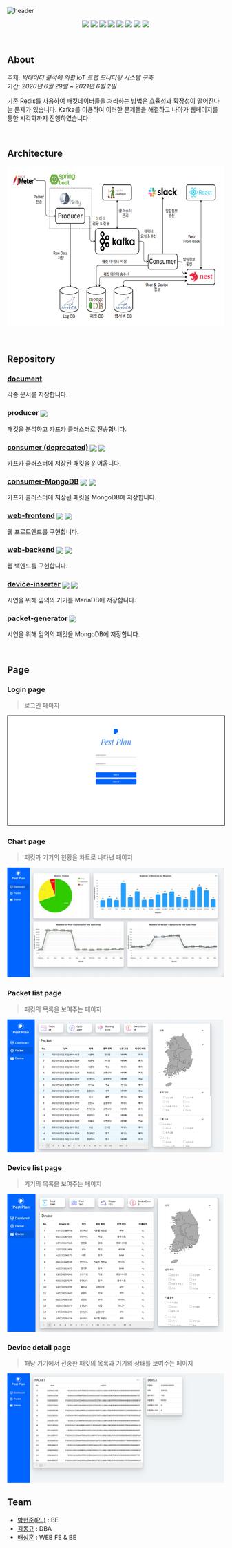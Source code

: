 ![header](https://capsule-render.vercel.app/api?type=waving&height=140&text=Pest%20Plan&fontColor=ffffff&fontAlignY=40)

<p align="center">
    <img src="https://img.shields.io/badge/Python-3766AB?style=flat-square&logo=Python&logoColor=white"/></a>
    <img src="https://img.shields.io/badge/Java-007396?style=flat-square&logo=Java&logoColor=white"/></a>
    <img src="https://img.shields.io/badge/JavaScript-F7DF1E?style=flat-square&logo=JavaScript&logoColor=white"/></a>
    <img src="https://img.shields.io/badge/Kafka-231F20?style=flat-square&logo=Apache%20Kafka&logoColor=white"/></a>
    <img src="https://img.shields.io/badge/React-61DAFB?style=flat-square&logo=React&logoColor=white"/></a>
    <img src="https://img.shields.io/badge/NestJs-E0234E?style=flat-square&logo=NestJs&logoColor=white"/></a>
    <img src="https://img.shields.io/badge/MongoDB-47A248?style=flat-square&logo=MongoDB&logoColor=white"/></a>
    <img src="https://img.shields.io/badge/MariaDB-003545?style=flat-square&logo=MariaDB&logoColor=white"/></a>
</p>

<br/>

## About

주제: _빅데이터 분석에 의한 IoT 트랩 모니터링 시스템 구축_  
기간: _2020년 6월 29일 ~ 2021년 6월 2일_

기존 Redis를 사용하여 패킷데이터들을 처리하는 방법은 효율성과 확장성이 떨어진다는 문제가 있습니다. Kafka를 이용하여 이러한 문제들을 해결하고 나아가 웹페이지를 통한 시각화까지 진행하였습니다.

<br/>

## Architecture

<p align="center">
    <img src="https://github.com/PestPlan/document/blob/master/images/architecture.PNG?raw=true" height=370>
</p>

<br/>

## Repository

### [document](https://github.com/PestPlan/document)

각종 문서를 저장합니다.

### producer <img style="vertical-align: bottom;" src="https://img.shields.io/badge/-private-gray">

패킷을 분석하고 카프카 클러스터로 전송합니다.

### [consumer (deprecated)](https://github.com/PestPlan/consumer) <img style="vertical-align: bottom;" src="https://img.shields.io/github/languages/top/PestPlan/consumer?logo=java&logoColor=E11F21&color=E11F21"> <img style="vertical-align: bottom;" src="https://img.shields.io/github/license/PestPlan/consumer">

카프카 클러스터에 저장된 패킷을 읽어옵니다.

### [consumer-MongoDB](https://github.com/PestPlan/consumer-MongoDB) <img style="vertical-align: bottom;" src="https://img.shields.io/github/languages/top/PestPlan/consumer-MongoDB?logo=python&logoColor=4280B2&color=4280B2"> <img style="vertical-align: bottom;" src="https://img.shields.io/github/license/PestPlan/consumer-MongoDB">

카프카 클러스터에 저장된 패킷을 MongoDB에 저장합니다.

### [web-frontend](https://github.com/PestPlan/web-frontend) <img style="vertical-align: bottom;" src="https://img.shields.io/github/languages/top/PestPlan/web-frontend?logo=javascript&color=F7DF1E"> <img style="vertical-align: bottom;" src="https://img.shields.io/github/license/PestPlan/web-frontend">

웹 프로트엔드를 구현합니다.

### [web-backend](https://github.com/PestPlan/web-backend) <img style="vertical-align: bottom;" src="https://img.shields.io/github/languages/top/PestPlan/web-backend?logo=typescript&logoColor=2F74C0&color=2F74C0"> <img style="vertical-align: bottom;" src="https://img.shields.io/github/license/PestPlan/web-backend">

웹 백엔드를 구현합니다.

### [device-inserter](https://github.com/PestPlan/device-inserter) <img style="vertical-align: bottom;" src="https://img.shields.io/github/languages/top/PestPlan/device-inserter?logo=python&logoColor=4280B2&color=4280B2"> <img style="vertical-align: bottom;" src="https://img.shields.io/github/license/PestPlan/device-inserter">

시연을 위해 임의의 기기를 MariaDB에 저장합니다.

### packet-generator <img style="vertical-align: bottom;" src="https://img.shields.io/badge/-private-gray">

시연을 위해 임의의 패킷을 MongoDB에 저장합니다.

<br/>

## Page

### Login page

> 로그인 페이지

<img src="https://github.com/PestPlan/document/blob/master/images/login%20page.PNG?raw=true" style="border: 1px solid;">

<br/>

### Chart page

> 패킷과 기기의 현황을 차트로 나타낸 페이지

<img src="https://github.com/PestPlan/document/blob/master/images/chart%20page.PNG?raw=true">

<br/>

### Packet list page

> 패킷의 목록을 보여주는 페이지

<img src="https://github.com/PestPlan/document/blob/master/images/packet%20list%20page.PNG?raw=true">

<br/>

### Device list page

> 기기의 목록을 보여주는 페이지

<img src="https://github.com/PestPlan/document/blob/master/images/device%20list%20page.PNG?raw=true">

<br/>

### Device detail page

> 해당 기기에서 전송한 패킷의 목록과 기기의 상태를 보여주는 페이지

<img src="https://github.com/PestPlan/document/blob/master/images/device%20detail%20page.PNG?raw=true">

<br/>

## Team

-   [박현준(PL)](https://github.com/Darkeroe) : BE
-   [김동규](https://github.com/kimdg1105) : DBA
-   [배성훈](https://github.com/baesh3744) : WEB FE & BE
